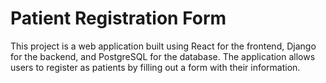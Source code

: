 # Patient Registration Form

This project is a web application built using React for the frontend, Django for the backend, and PostgreSQL for the database. The application allows users to register as patients by filling out a form with their information.
